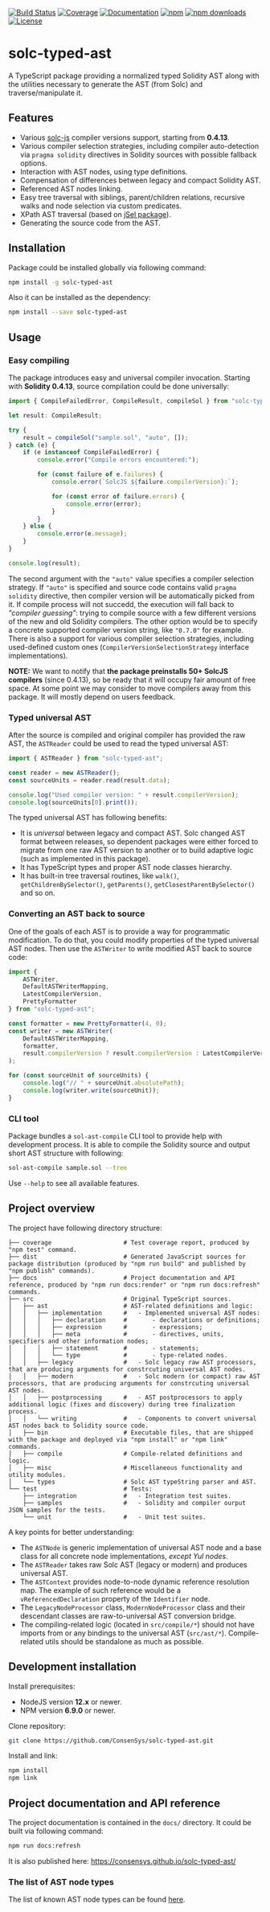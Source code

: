 [![Build Status](https://drone.infra.mythx.io/api/badges/ConsenSys/solc-typed-ast/status.svg)](https://drone.infra.mythx.io/ConsenSys/solc-typed-ast)
[![Coverage](https://codecov.io/gh/ConsenSys/solc-typed-ast/branch/master/graph/badge.svg?token=QDmbaGWza0)](https://codecov.io/gh/ConsenSys/solc-typed-ast)
[![Documentation](https://github.com/ConsenSys/solc-typed-ast/workflows/Build%20and%20release%20docs/badge.svg)](https://consensys.github.io/solc-typed-ast/)
[![npm](https://img.shields.io/npm/v/solc-typed-ast)](https://www.npmjs.com/package/solc-typed-ast)
[![npm downloads](https://img.shields.io/npm/dm/solc-typed-ast.svg)](https://www.npmjs.com/package/solc-typed-ast)
[![License](https://img.shields.io/badge/License-Apache%202.0-blue.svg)](https://opensource.org/licenses/Apache-2.0)

# solc-typed-ast

A TypeScript package providing a normalized typed Solidity AST along with the utilities necessary to generate the AST (from Solc) and traverse/manipulate it.

## Features

-   Various [solc-js](https://www.npmjs.com/package/solc) compiler versions support, starting from **0.4.13**.
-   Various compiler selection strategies, including compiler auto-detection via `pragma solidity` directives in Solidity sources with possible fallback options.
-   Interaction with AST nodes, using type definitions.
-   Compensation of differences between legacy and compact Solidity AST.
-   Referenced AST nodes linking.
-   Easy tree traversal with siblings, parent/children relations, recursive walks and node selection via custom predicates.
-   XPath AST traversal (based on [jSel package](https://www.npmjs.com/package/jsel)).
-   Generating the source code from the AST.

## Installation

Package could be installed globally via following command:

```bash
npm install -g solc-typed-ast
```

Also it can be installed as the dependency:

```bash
npm install --save solc-typed-ast
```

## Usage

### Easy compiling

The package introduces easy and universal compiler invocation. Starting with **Solidity 0.4.13**, source compilation could be done universally:

```typescript
import { CompileFailedError, CompileResult, compileSol } from "solc-typed-ast";

let result: CompileResult;

try {
    result = compileSol("sample.sol", "auto", []);
} catch (e) {
    if (e instanceof CompileFailedError) {
        console.error("Compile errors encountered:");

        for (const failure of e.failures) {
            console.error(`SolcJS ${failure.compilerVersion}:`);

            for (const error of failure.errors) {
                console.error(error);
            }
        }
    } else {
        console.error(e.message);
    }
}

console.log(result);
```

The second argument with the `"auto"` value specifies a compiler selection strategy. If `"auto"` is specified and source code contains valid `pragma solidity` directive, then compiler version will be automatically picked from it. If compile process will not succedd, the execution will fall back to _"compiler guessing"_: trying to compile source with a few different versions of the new and old Solidity compilers. The other option would be to specify a concrete supported compiler version string, like `"0.7.0"` for example. There is also a support for various compiler selection strategies, including used-defined custom ones (`CompilerVersionSelectionStrategy` interface implementations).

**NOTE:** We want to notify that **the package preinstalls 50+ SolcJS compilers** (since 0.4.13), so be ready that it will occupy fair amount of free space. At some point we may consider to move compilers away from this package. It will mostly depend on users feedback.

### Typed universal AST

After the source is compiled and original compiler has provided the raw AST, the `ASTReader` could be used to read the typed universal AST:

```typescript
import { ASTReader } from "solc-typed-ast";

const reader = new ASTReader();
const sourceUnits = reader.read(result.data);

console.log("Used compiler version: " + result.compilerVersion);
console.log(sourceUnits[0].print());
```

The typed universal AST has following benefits:

-   It is _universal_ between legacy and compact AST. Solc changed AST format between releases, so dependent packages were either forced to migrate from one raw AST version to another or to build adaptive logic (such as implemented in this package).
-   It has TypeScript types and proper AST node classes hierarchy.
-   It has built-in tree traversal routines, like `walk()`, `getChildrenBySelector()`, `getParents()`, `getClosestParentBySelector()` and so on.

### Converting an AST back to source

One of the goals of each AST is to provide a way for programmatic modification. To do that, you could modify properties of the typed universal AST nodes. Then use the `ASTWriter` to write modified AST back to source code:

```typescript
import {
    ASTWriter,
    DefaultASTWriterMapping,
    LatestCompilerVersion,
    PrettyFormatter
} from "solc-typed-ast";

const formatter = new PrettyFormatter(4, 0);
const writer = new ASTWriter(
    DefaultASTWriterMapping,
    formatter,
    result.compilerVersion ? result.compilerVersion : LatestCompilerVersion
);

for (const sourceUnit of sourceUnits) {
    console.log("// " + sourceUnit.absolutePath);
    console.log(writer.write(sourceUnit));
}
```

### CLI tool

Package bundles a `sol-ast-compile` CLI tool to provide help with development process. It is able to compile the Solidity source and output short AST structure with following:

```bash
sol-ast-compile sample.sol --tree
```

Use `--help` to see all available features.

## Project overview

The project have following directory structure:

```
├── coverage                    # Test coverage report, produced by "npm test" command.
├── dist                        # Generated JavaScript sources for package distribution (produced by "npm run build" and published by "npm publish" commands).
├── docs                        # Project documentation and API reference, produced by "npm run docs:render" or "npm run docs:refresh" commands.
├── src                         # Original TypeScript sources.
│   ├── ast                     # AST-related definitions and logic:
│   │   ├── implementation      #   - Implemented universal AST nodes:
│   │   │   ├── declaration     #       - declarations or definitions;
│   │   │   ├── expression      #       - expressions;
│   │   │   ├── meta            #       - directives, units, specifiers and other information nodes;
│   │   │   ├── statement       #       - statements;
│   │   │   └── type            #       - type-related nodes.
│   │   ├── legacy              #   - Solc legacy raw AST processors, that are producing arguments for constrcuting universal AST nodes.
│   │   ├── modern              #   - Solc modern (or compact) raw AST processors, that are producing arguments for constrcuting universal AST nodes.
│   │   ├── postprocessing      #   - AST postprocessors to apply additional logic (fixes and discovery) during tree finalization process.
│   │   └── writing             #   - Components to convert universal AST nodes back to Solidity source code.
│   ├── bin                     # Executable files, that are shipped with the package and deployed via "npm install" or "npm link" commands.
│   ├── compile                 # Compile-related definitions and logic.
│   ├── misc                    # Miscellaneous functionality and utility modules.
│   └── types                   # Solc AST typeString parser and AST.
└── test                        # Tests:
    ├── integration             #   - Integration test suites.
    ├── samples                 #   - Solidity and compiler ourput JSON samples for the tests.
    └── unit                    #   - Unit test suites.
```

A key points for better understanding:

-   The `ASTNode` is generic implementation of universal AST node and a base class for all concrete node implementations, _except Yul nodes_.
-   The `ASTReader` takes raw Solc AST (legacy or modern) and produces universal AST.
-   The `ASTContext` provides node-to-node dynamic reference resolution map. The example of such reference would be a `vReferencedDeclaration` property of the `Identifier` node.
-   The `LegacyNodeProcessor` class, `ModernNodeProcessor` class and their descendant classes are raw-to-universal AST conversion bridge.
-   The compiling-related logic (located in `src/compile/*`) should not have imports from or any bindings to the universal AST (`src/ast/*`). Compile-related utils should be standalone as much as possible.

## Development installation

Install prerequisites:

-   NodeJS version **12.x** or newer.
-   NPM version **6.9.0** or newer.

Clone repository:

```bash
git clone https://github.com/ConsenSys/solc-typed-ast.git
```

Install and link:

```bash
npm install
npm link
```

## Project documentation and API reference

The project documentation is contained in the `docs/` directory. It could be built via following command:

```bash
npm run docs:refresh
```

It is also published here: https://consensys.github.io/solc-typed-ast/

### The list of AST node types

The list of known AST node types can be found [here](https://github.com/ConsenSys/solc-typed-ast/blob/master/NODE_LIST.md).

